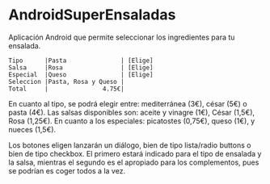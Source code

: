 # AndroidSuperEnsaladas
Aplicación Android que permite seleccionar los ingredientes para tu ensalada.

```
Tipo      |Pasta               | [Elige]
Salsa     |Rosa                | [Elige]
Especial  |Queso               | [Elige]
Seleccion |Pasta, Rosa y Queso |
Total     |               4.75€|
```

En cuanto al tipo, se podrá elegir entre: mediterránea (3€), césar (5€) o pasta (4€).
Las salsas disponibles son: aceite y vinagre (1€), César (1,5€), Rosa (1,25€).
En cuanto a los especiales: picatostes (0,75€), queso (1€), y nueces (1,5€).

Los botones eligen lanzarán un diálogo, bien de tipo lista/radio buttons o bien de tipo checkbox. El primero estará indicado para el tipo de ensalada y la salsa, mientras el segundo es el apropiado para los complementos, pues se podrían es coger todos a la vez.
